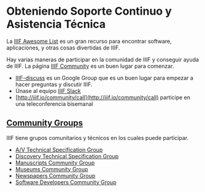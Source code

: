 # Obteniendo Soporte Continuo y Asistencia Técnica

La [IIIF Awesome List](https://github.com/IIIF/awesome-iiif) es un gran recurso para encontrar software, aplicaciones, y otras cosas divertidas de IIIF.

Hay varias maneras de participar en la comunidad de IIIF y conseguir ayuda de IIIF. La página [IIIF Community](http://iiif.io/community/) es un buen lugar para comenzar.


 - [IIIF-discuss](https://groups.google.com/forum/#!forum/iiif-discuss) es un Google Group que es un buen lugar para empezar a hacer preguntas y discutir IIIF.
 - Únase al equipo [IIIF Slack](http://bit.ly/iiif-slack)
 - [http://iiif.io/community/call](http://iiif.io/community/call) participe en una teleconferencia bisemanal

## [Community Groups](http://iiif.io/community/groups/)

IIIF tiene grupos comunitarios y técnicos en los cuales puede participar.

 - [A/V Technical Specification Group](http://iiif.io/community/groups/av)
 - [Discovery Technical Specification Group](http://iiif.io/community/groups/discovery)
 - [Manuscripts Community Group](http://iiif.io/community/groups/manuscripts)
 - [Museums Community Group](http://iiif.io/community/groups/museums)
 - [Newspapers Community Group](http://iiif.io/community/groups/newspapers)
 - [Software Developers Community Group](http://iiif.io/community/groups/software)
